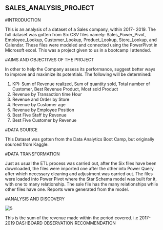 ## SALES_ANALYSIS_PROJECT

#INTRODUCTION

This is an analysis of a dataset of a Sales company, within 2017- 2019. The full dataset was gotten from Six CSV files namely:  Sales_Power_Pivot, Employee_Lookup, Customer_Lookup, Product_Lookup, Store_Lookup, and Calendar. These files were modeled and connected using the PowerPivot in Microsoft excel. This was a project given to us in a bootcamp I attended. 

#AIMS AND OBJECTIVES OF THE PROJECT

In other to help the Company assess its performance, suggest better ways to improve and maximize its potentials. The following will be determined:
1.	KPI: Sum of Revenue realized, Sum of quantity sold, Total number of Customer, Best Revenue Product, Most sold Product
2.	Revenue by Transaction time Hour
3.	Revenue and Order by Store
4.	Revenue by Customer age
5.	Revenue by Employee Position
6.	Best Five Staff by Revenue
7.	Best Five Customer by Revenue

#DATA SOURCE

This Dataset was gotten from the Data Analytics Boot Camp, but originally sourced from Kaggle.

#DATA TRANSFORMATION

Just as usual the ETL process was carried out, after the Six files have been downloaded, the files were imported one after the other into Power Query after which necessary cleaning and adjustment was carried out. The files were loaded into Power Pivot where the Star Schema model was built for it, with one to many relationship. The sale file has the many relationships while other files have one. Reports were generated from the model.

#ANALYSIS AND DISCOVERY

![](Screenshot (5))

This is the sum of the revenue made within the period covered. i.e 2017-2019
DASHBOARD
OBSERVATION
RECOMMENDATION
